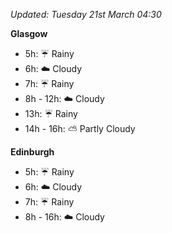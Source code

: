 *Updated: Tuesday 21st March 04:30*

**Glasgow**

* 5h: :umbrella: Rainy
* 6h: :cloud: Cloudy
* 7h: :umbrella: Rainy
* 8h - 12h: :cloud: Cloudy
* 13h: :umbrella: Rainy
* 14h - 16h: :partly_sunny: Partly Cloudy

**Edinburgh**

* 5h: :umbrella: Rainy
* 6h: :cloud: Cloudy
* 7h: :umbrella: Rainy
* 8h - 16h: :cloud: Cloudy
